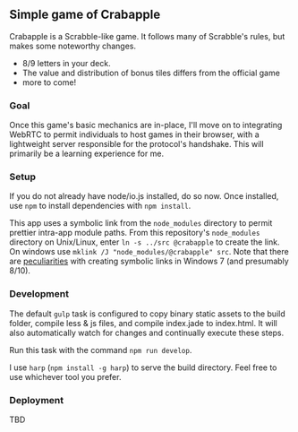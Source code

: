 ## Simple game of Crabapple

Crabapple is a Scrabble-like game.  It follows many of Scrabble's rules, but makes some noteworthy changes.
- 8/9 letters in your deck.
- The value and distribution of bonus tiles differs from the official game
- more to come!

### Goal 

Once this game's basic mechanics are in-place, I'll move on to integrating WebRTC to permit individuals to host games in their browser, with a lightweight server responsible for the protocol's handshake.  This will primarily be a learning experience for me.


### Setup

If you do not already have node/io.js installed, do so now.  Once installed, use `npm` to install dependencies with `npm install`.

This app uses a symbolic link from the `node_modules` directory to permit prettier intra-app module paths.  From this repository's `node_modules` directory on Unix/Linux, enter `ln -s ../src @crabapple` to create the link.  On windows use `mklink /J "node_modules/@crabapple" src`.  Note that there are [peculiarities](http://superuser.com/questions/124679/how-do-i-create-a-link-in-windows-7-home-premium-as-a-regular-user) with creating symbolic links in Windows 7 (and presumably 8/10).

### Development

The default `gulp` task is configured to copy binary static assets to the build folder, compile less & js files, and compile index.jade to index.html.  It will also automatically watch for changes and continually execute these steps.

Run this task with the command `npm run develop`.

I use `harp` (`npm install -g harp`) to serve the build directory.  Feel free to use whichever tool you prefer.

### Deployment 

TBD
